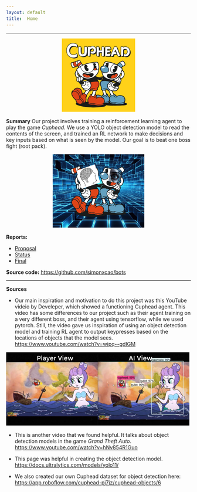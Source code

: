 ```yaml
---
layout: default
title:  Home
---
```


<hr>

<center>
<img src=assets/cuphead_cover_art.jpeg alt='Cuphead cover art' style="width:200px;height:200px;">
</center>


**Summary**
Our project involves training a reinforcement learning agent to play the game *Cuphead*. We use a YOLO object detection model to read the contents of the screen, and trained an RL network to make decisions and key inputs based on what is seen by the model. Our goal is to beat one boss fight (root pack).


<center>
<img src = assets/CUPHEAD_RL.png alt='Cuphead AI image' style="width:250px;height:200px;text-align: center;">
</center>



**Reports:**
 - [Proposal](proposal.html) 
 - [Status](status.html) 
 - [Final](final.html) 


**Source code:** 
https://github.com/simonxcao/bots

<hr>

**Sources**

- Our main inspiration and motivation to do this project was this YouTube videio by Develeper, which showed a functioning Cuphead agent. This video has some differences to our project such as their agent training on a very different boss, and their agent using tensorflow, while we used pytorch. Still, the video gave us inspiration of using an object detection model and training RL agent to output keypresses based on the locations of objects that the model sees. 
 https://www.youtube.com/watch?v=wipq--gdIGM
 <img src=assets/video_screenshot.jpg alt='video thumbnail' style="width:500px;height:200px;">

 - This is another video that we found helpful. It talks about object detection models in the game *Grand Theft Auto*.
 https://www.youtube.com/watch?v=hNv854R1Guo

 - This page was helpful in creating the object detection model. 
 https://docs.ultralytics.com/models/yolo11/
 - We also created our own Cuphead dataset for object detection here:
 https://app.roboflow.com/cuphead-pj7jz/cuphead-objects/6
 












